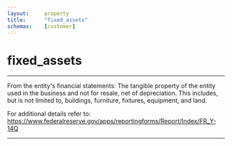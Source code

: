 ```yaml
---
layout:     property
title:      "fixed_assets"
schemas:    [customer]
---
```


# fixed_assets

---

From the entity's financial statements: The tangible property of the entity used in the business and not for resale, net of depreciation. This includes, but is not limited to, buildings, furniture, fixtures, equipment, and land.

For additional details refer to: https://www.federalreserve.gov/apps/reportingforms/Report/Index/FR_Y-14Q

--- 